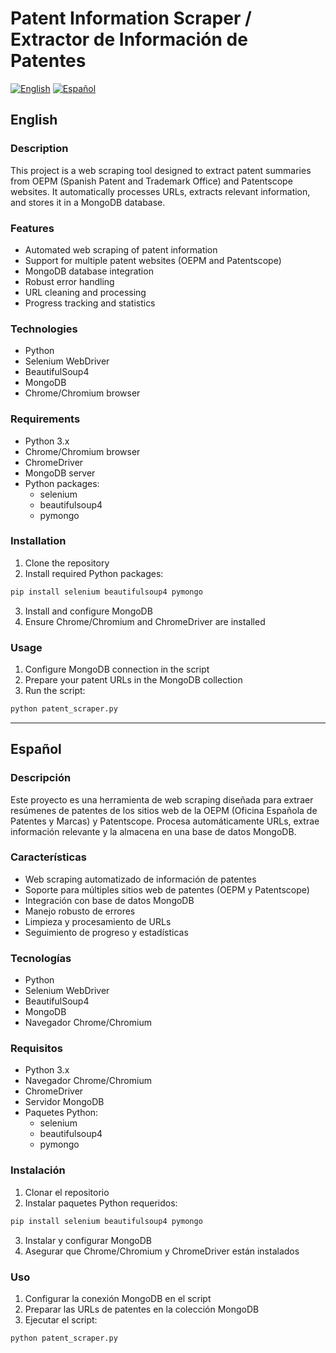 # Patent Information Scraper / Extractor de Información de Patentes

[![English](https://img.shields.io/badge/lang-English-blue.svg)](#english) [![Español](https://img.shields.io/badge/lang-Espa%C3%B1ol-red.svg)](#español)

## English

### Description
This project is a web scraping tool designed to extract patent summaries from OEPM (Spanish Patent and Trademark Office) and Patentscope websites. It automatically processes URLs, extracts relevant information, and stores it in a MongoDB database.

### Features
- Automated web scraping of patent information
- Support for multiple patent websites (OEPM and Patentscope)
- MongoDB database integration
- Robust error handling
- URL cleaning and processing
- Progress tracking and statistics

### Technologies
- Python
- Selenium WebDriver
- BeautifulSoup4
- MongoDB
- Chrome/Chromium browser

### Requirements
- Python 3.x
- Chrome/Chromium browser
- ChromeDriver
- MongoDB server
- Python packages:
  - selenium
  - beautifulsoup4
  - pymongo

### Installation
1. Clone the repository
2. Install required Python packages:
```bash
pip install selenium beautifulsoup4 pymongo
```
3. Install and configure MongoDB
4. Ensure Chrome/Chromium and ChromeDriver are installed

### Usage
1. Configure MongoDB connection in the script
2. Prepare your patent URLs in the MongoDB collection
3. Run the script:
```bash
python patent_scraper.py
```

---

## Español

### Descripción
Este proyecto es una herramienta de web scraping diseñada para extraer resúmenes de patentes de los sitios web de la OEPM (Oficina Española de Patentes y Marcas) y Patentscope. Procesa automáticamente URLs, extrae información relevante y la almacena en una base de datos MongoDB.

### Características
- Web scraping automatizado de información de patentes
- Soporte para múltiples sitios web de patentes (OEPM y Patentscope)
- Integración con base de datos MongoDB
- Manejo robusto de errores
- Limpieza y procesamiento de URLs
- Seguimiento de progreso y estadísticas

### Tecnologías
- Python
- Selenium WebDriver
- BeautifulSoup4
- MongoDB
- Navegador Chrome/Chromium

### Requisitos
- Python 3.x
- Navegador Chrome/Chromium
- ChromeDriver
- Servidor MongoDB
- Paquetes Python:
  - selenium
  - beautifulsoup4
  - pymongo

### Instalación
1. Clonar el repositorio
2. Instalar paquetes Python requeridos:
```bash
pip install selenium beautifulsoup4 pymongo
```
3. Instalar y configurar MongoDB
4. Asegurar que Chrome/Chromium y ChromeDriver están instalados

### Uso
1. Configurar la conexión MongoDB en el script
2. Preparar las URLs de patentes en la colección MongoDB
3. Ejecutar el script:
```bash
python patent_scraper.py
```
